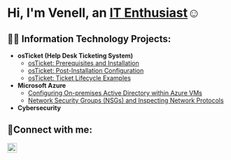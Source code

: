<h1>Hi, I'm Venell, an <a href= https://www.linkedin.com/in/venelljames>IT Enthusiast</a>☺</h1>

<h2>👨‍💻 Information Technology Projects:</h2>

- <b>osTicket (Help Desk Ticketing System)</b>
  - [osTicket: Prerequisites and Installation](https://github.com/venelljames/osticket-prereqs)
  - [osTicket: Post-Installation Configuration](https://github.com/venelljames/post-install-config)
  - [osTicket: Ticket Lifecycle Examples](https://github.com/venelljames/ticket-lifecycle)
- <b>Microsoft Azure</b>
  - [Configuring On-premises Active Directory within Azure VMs](https://github.com/venelljames/configure-ad)
  - [Network Security Groups (NSGs) and Inspecting Network Protocols](https://github.com/venelljames/azure-network-protocols)
- <b>Cybersecurity</b>

<h2>🤳Connect with me:</h2>

[<img align="left" alt="Josh | LinkedIn" width="22px" src="https://cdn.jsdelivr.net/npm/simple-icons@v3/icons/linkedin.svg" />][linkedin]

[linkedin]: https://www.linkedin.com/in/venelljames
